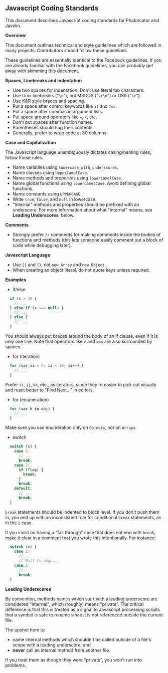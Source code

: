 Javascript Coding Standards
---------------------------

This document describes Javascript coding standards for Phabricator and Javelin.

**Overview** 

This document outlines technical and style guidelines which are followed in
many projects. Contributors should follow these guidelines. 

These guidelines are essentially identical to the Facebook guidelines. If you are already familiar with the Facebook
guidelines, you can probably get away with skimming this document.


**Spaces, Linebreaks and Indentation** 

  - Use two spaces for indentation. Don't use literal tab characters.
  - Use Unix linebreaks ("`\n`"), not MSDOS ("`\r\n`") or OS9 ("`\r`").
  - Use K&R style braces and spacing.
  - Put a space after control keywords like `if` and `for`.
  - Put a space after commas in argument lists.
  - Put space around operators like `=`, `<`, etc.
  - Don't put spaces after function names.
  - Parentheses should hug their contents.
  - Generally, prefer to wrap code at 80 columns.

**Case and Capitalization** 

The Javascript language unambiguously dictates casing/naming rules; follow those
rules.

 - Name variables using `lowercase_with_underscores`.
 - Name classes using `UpperCamelCase`.
 - Name methods and properties using `lowerCamelCase`.
 - Name global functions using `lowerCamelCase`. Avoid defining global
    functions.
 - Name constants using `UPPERCASE`.
 - Write `true`, `false`, and `null` in lowercase.
 - "Internal" methods and properties should be prefixed with an underscore.
    For more information about what "internal" means, see
    **Leading Underscores**, below.

**Comments** 

 - Strongly prefer `//` comments for making comments inside the bodies of
    functions and methods (this lets someone easily comment out a block of code
    while debugging later).

**Javascript Language** 

 - Use `[]` and `{}`, not `new Array` and `new Object`.
 - When creating an object literal, do not quote keys unless required.

**Examples** 

 - if/else

```javascript
  if (x > 3) {
    // ...
  } else if (x === null) {
    // ...
  } else {
    // ...
  }

```
  
You should always put braces around the body of an if clause, even if it is only
one line. Note that operators like `>` and `===` are also surrounded by
spaces.

- for (iteration)

```javascript
  for (var ii = 0; ii < 10; ii++) {
    // ...
  }
```

Prefer `ii`, `jj`, `kk`, etc., as iterators, since they're easier to pick out
visually and react better to "Find Next..." in editors.

- for (enumeration)

```javascript
  for (var k in obj) {
    // ...
  }
```

Make sure you use enumeration only on `Objects`, not on `Arrays`.

- switch

```javascript
  switch (x) {
    case 1:
      // ...
      break;
    case 2:
      if (flag) {
        break;
      }
      break;
    default:
      // ...
      break;
  }
```

`break` statements should be indented to block level. If you don't push them
in, you end up with an inconsistent rule for conditional `break` statements,
as in the `2` case.

If you insist on having a "fall through" case that does not end with `brea`k,
make it clear in a comment that you wrote this intentionally. For instance:

```javascript
  switch (x) {
    case 1:
      // ...
      // Fall through...
    case 2:
      //...
      break;
  }
```

**Leading Underscores** 

By convention, methods names which start with a leading underscore are
considered "internal", which (roughly) means "private". The critical difference
is that this is treated as a signal to Javascript processing scripts that a
symbol is safe to rename since it is not referenced outside the current file.

The upshot here is:

  - name internal methods which shouldn't be called outside of a file's scope
    with a leading underscore; and
  - **never** call an internal method from another file.

If you treat them as though they were "private", you won't run into problems.